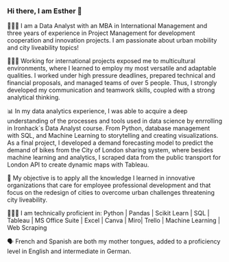 ### Hi there, I am Esther 👋 

👩🏻‍🎓 I am a Data Analyst with an MBA in International Management and three years of experience in Project Management for development cooperation and innovation projects. I am passionate about urban mobility and city liveability topics!

🙋🏻‍♀️ Working for international projects exposed me to multicultural environments, where I learned to employ my most versatile and adaptable qualities. I worked under high pressure deadlines, prepared technical and financial proposals, and managed teams of over 5 people. Thus, I strongly developed my communication and teamwork skills, coupled with a strong analytical thinking.

📊 In my data analytics experience, I was able to acquire a deep understanding of the processes and tools used in data science by enrrolling in Ironhack´s Data Analyst course. From Python, database management with SQL, and Machine Learning to storytelling and creating visualizations. As a final project, I developed a demand forecasting model to predict the demand of bikes from the City of London sharing system, where besides machine learning and analytics, I scraped data from the public transport for London API to create dynamic maps with Tableau.

🚀 My objective is to apply all the knowledge I learned in innovative organizations that care for employee professional development and that focus on the redesign of cities to overcome urban challenges threatening city liveability.

👩🏽‍💻 I am technically proficient in: 
Python | Pandas | Scikit Learn | SQL | Tableau | MS Office Suite | Excel | Canva | Miro| Trello | Machine Learning | Web Scraping

🗣️ French and Spanish are both my mother tongues, added to a proficiency level in English and intermediate in German.
